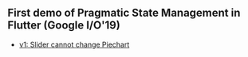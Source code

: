 
##  First demo of Pragmatic State Management in Flutter (Google I/O'19)
* [v1:  Slider cannot change Piechart ](https://github.com/lvsj/control_chart_with_slider_v1)
